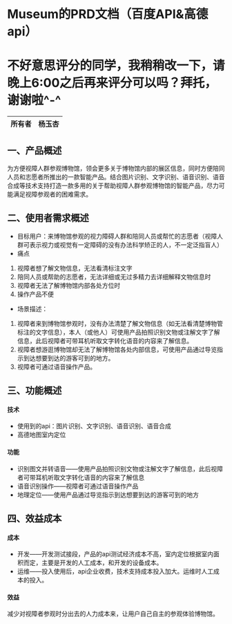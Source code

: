 # Museum的PRD文档（百度API&高德api）

# 不好意思评分的同学，我稍稍改一下，请晚上6:00之后再来评分可以吗？拜托，谢谢啦^-^

|所有者|杨玉杏|
|---|---|


## 一、产品概述
为方便视障人群参观博物馆，领会更多关于博物馆内部的展区信息，同时方便陪同人员和志愿者所推出的一款智能产品。结合图片识别、文字识别、语音识别、语音合成等技术支持打造一款多用的关于帮助视障人群参观博物馆的智能产品，尽力可能满足视障参观者的困难需求。
## 二、使用者需求概述
* 目标用户：来博物馆参观的视力障碍人群和陪同人员或帮忙的志愿者（视障人群可表示视力或视觉有一定障碍的没有办法科学矫正的人，不一定泛指盲人）
* 痛点
1. 视障者想了解文物信息，无法看清标注文字
2. 陪同人员或帮助的志愿者，无法详细或无过多精力去详细解释文物信息时
3. 视障者无法了解博物馆内部各处方位时
4. 操作产品不便
* 场景描述：
1. 视障者来到博物馆参观时，没有办法清楚了解文物信息（如无法看清楚博物管标注的文字信息），本人（或他人）可使用产品拍照识别文物或注解文字了解信息，此后视障者可带耳机听取文字转化语音的内容来了解信息。
2. 视障者想游逛博物馆却无法了解博物馆各处内部信息，可使用产品通过导览指示到达想要到达的游客可到的地方。
3. 视障者可通过语音操作产品。
## 三、功能概述
#### 技术
* 使用到的api：图片识别、文字识别、语音识别、语音合成
* 高德地图室内定位
#### 功能
* 识别图文并转语音——使用产品拍照识别文物或注解文字了解信息，此后视障者可带耳机听取文字转化语音的内容来了解信息
* 语音识别操作——视障者可通过语音操作产品
* 地理定位——使用产品通过导览指示到达想要到达的游客可到的地方
## 四、效益成本
#### 成本
* 开发——开发测试接段，产品的api测试经济成本不高，室内定位根据室内面积而定，主要是开发的人工成本，和开发的设备成本。
* 运维——投入使用后，api企业收费，技术支持成本投入加大。运维时人工成本的投入。
#### 效益
减少对视障者参观时分出去的人力成本来，让用户自己自主的参观体验博物馆。


